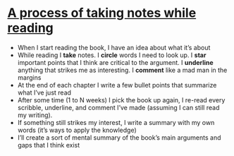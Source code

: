 # [A process of taking notes while reading](http://www.farnamstreetblog.com/2013/11/taking-notes-while-reading/)

- When I start reading the book, I have an idea about what it’s about
- While reading I **take** notes. I **circle** words I need to look up. I **star** important points that I think are critical to the argument. I **underline** anything that strikes me as interesting. I **comment** like a mad man in the margins
- At the end of each chapter I write a few bullet points that summarize what I’ve just read
- After some time (1 to N weeks) I pick the book up again, I re-read every scribble, underline, and comment I’ve made (assuming I can still read my writing).
- If something still strikes my interest, I write a summary with my own words (it’s ways to apply the knowledge)
- I’ll create a sort of mental summary of the book’s main arguments and gaps that I think exist
